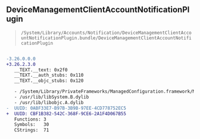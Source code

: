 ## DeviceManagementClientAccountNotificationPlugin

> `/System/Library/Accounts/Notification/DeviceManagementClientAccountNotificationPlugin.bundle/DeviceManagementClientAccountNotificationPlugin`

```diff

-3.26.0.0.0
+3.26.2.3.0
   __TEXT.__text: 0x2f0
   __TEXT.__auth_stubs: 0x110
   __TEXT.__objc_stubs: 0x120

   - /System/Library/PrivateFrameworks/ManagedConfiguration.framework/ManagedConfiguration
   - /usr/lib/libSystem.B.dylib
   - /usr/lib/libobjc.A.dylib
-  UUID: 0ABF33E7-B97B-3B9B-97EE-4CD778752EC5
+  UUID: CBF1B382-542C-368F-9CE6-2A1F4D067B55
   Functions: 3
   Symbols:   30
   CStrings:  71

```
